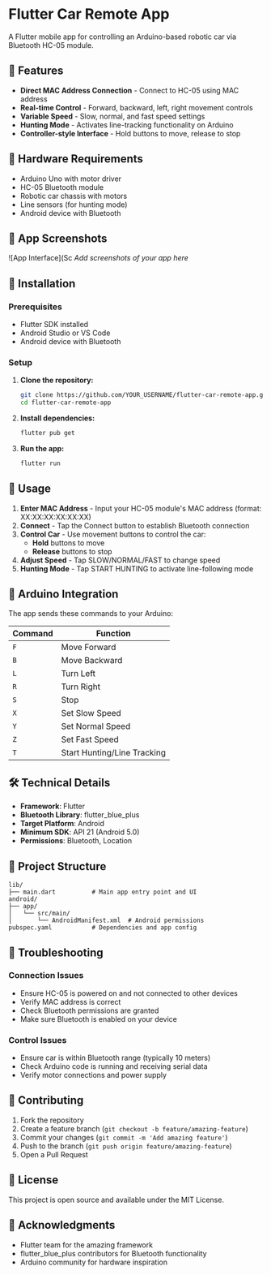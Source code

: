 # Flutter Car Remote App

A Flutter mobile app for controlling an Arduino-based robotic car via Bluetooth HC-05 module.

## 📱 Features

- **Direct MAC Address Connection** - Connect to HC-05 using MAC address
- **Real-time Control** - Forward, backward, left, right movement controls
- **Variable Speed** - Slow, normal, and fast speed settings
- **Hunting Mode** - Activates line-tracking functionality on Arduino
- **Controller-style Interface** - Hold buttons to move, release to stop

## 🤖 Hardware Requirements

- Arduino Uno with motor driver
- HC-05 Bluetooth module
- Robotic car chassis with motors
- Line sensors (for hunting mode)
- Android device with Bluetooth

## 📱 App Screenshots

![App Interface](Sc
*Add screenshots of your app here*

## 🔧 Installation

### Prerequisites
- Flutter SDK installed
- Android Studio or VS Code
- Android device with Bluetooth

### Setup
1. **Clone the repository:**
   ```bash
   git clone https://github.com/YOUR_USERNAME/flutter-car-remote-app.git
   cd flutter-car-remote-app
   ```

2. **Install dependencies:**
   ```bash
   flutter pub get
   ```

3. **Run the app:**
   ```bash
   flutter run
   ```

## 🚗 Usage

1. **Enter MAC Address** - Input your HC-05 module's MAC address (format: XX:XX:XX:XX:XX:XX)
2. **Connect** - Tap the Connect button to establish Bluetooth connection
3. **Control Car** - Use movement buttons to control the car:
   - **Hold** buttons to move
   - **Release** buttons to stop
4. **Adjust Speed** - Tap SLOW/NORMAL/FAST to change speed
5. **Hunting Mode** - Tap START HUNTING to activate line-following mode

## 🔌 Arduino Integration

The app sends these commands to your Arduino:

| Command | Function |
|---------|----------|
| `F` | Move Forward |
| `B` | Move Backward |
| `L` | Turn Left |
| `R` | Turn Right |
| `S` | Stop |
| `X` | Set Slow Speed |
| `Y` | Set Normal Speed |
| `Z` | Set Fast Speed |
| `T` | Start Hunting/Line Tracking |

## 🛠️ Technical Details

- **Framework**: Flutter
- **Bluetooth Library**: flutter_blue_plus
- **Target Platform**: Android
- **Minimum SDK**: API 21 (Android 5.0)
- **Permissions**: Bluetooth, Location

## 📁 Project Structure

```
lib/
├── main.dart          # Main app entry point and UI
android/
├── app/
│   └── src/main/
│       └── AndroidManifest.xml  # Android permissions
pubspec.yaml           # Dependencies and app config
```

## 🐛 Troubleshooting

### Connection Issues
- Ensure HC-05 is powered on and not connected to other devices
- Verify MAC address is correct
- Check Bluetooth permissions are granted
- Make sure Bluetooth is enabled on your device

### Control Issues
- Ensure car is within Bluetooth range (typically 10 meters)
- Check Arduino code is running and receiving serial data
- Verify motor connections and power supply

## 🤝 Contributing

1. Fork the repository
2. Create a feature branch (`git checkout -b feature/amazing-feature`)
3. Commit your changes (`git commit -m 'Add amazing feature'`)
4. Push to the branch (`git push origin feature/amazing-feature`)
5. Open a Pull Request

## 📄 License

This project is open source and available under the MIT License.

## 🙏 Acknowledgments

- Flutter team for the amazing framework
- flutter_blue_plus contributors for Bluetooth functionality
- Arduino community for hardware inspiration
